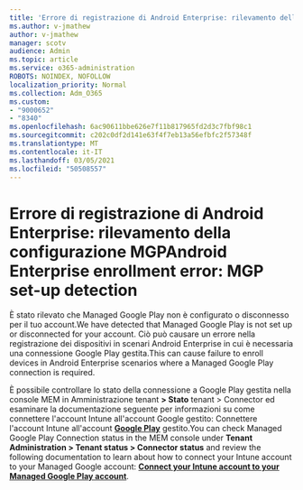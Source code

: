 ```yaml
---
title: 'Errore di registrazione di Android Enterprise: rilevamento della configurazione MGP'
ms.author: v-jmathew
author: v-jmathew
manager: scotv
audience: Admin
ms.topic: article
ms.service: o365-administration
ROBOTS: NOINDEX, NOFOLLOW
localization_priority: Normal
ms.collection: Adm_O365
ms.custom:
- "9000652"
- "8340"
ms.openlocfilehash: 6ac90611bbe626e7f11b817965fd2d3c7fbf98c1
ms.sourcegitcommit: c202c0df2d141e63f4f7eb13a56efbfc2f57348f
ms.translationtype: MT
ms.contentlocale: it-IT
ms.lasthandoff: 03/05/2021
ms.locfileid: "50508557"
---
```

# <a name="android-enterprise-enrollment-error-mgp-set-up-detection"></a><span data-ttu-id="25b17-102">Errore di registrazione di Android Enterprise: rilevamento della configurazione MGP</span><span class="sxs-lookup"><span data-stu-id="25b17-102">Android Enterprise enrollment error: MGP set-up detection</span></span>

<span data-ttu-id="25b17-103">È stato rilevato che Managed Google Play non è configurato o disconnesso per il tuo account.</span><span class="sxs-lookup"><span data-stu-id="25b17-103">We have detected that Managed Google Play is not set up or disconnected for your account.</span></span> <span data-ttu-id="25b17-104">Ciò può causare un errore nella registrazione dei dispositivi in scenari Android Enterprise in cui è necessaria una connessione Google Play gestita.</span><span class="sxs-lookup"><span data-stu-id="25b17-104">This can cause failure to enroll devices in Android Enterprise scenarios where a Managed Google Play connection is required.</span></span>

<span data-ttu-id="25b17-105">È possibile controllare lo stato della connessione a Google Play gestita nella console MEM in Amministrazione tenant **> Stato** tenant > Connector ed esaminare la documentazione seguente per informazioni su come connettere l'account Intune all'account Google gestito: Connettere l'account Intune all'account **[Google Play](https://docs.microsoft.com/mem/intune/enrollment/connect-intune-android-enterprise)** gestito.</span><span class="sxs-lookup"><span data-stu-id="25b17-105">You can check Managed Google Play Connection status in the MEM console under **Tenant Administration > Tenant status > Connector status** and review the following documentation to learn about how to connect your Intune account to your Managed Google account: **[Connect your Intune account to your Managed Google Play account](https://docs.microsoft.com/mem/intune/enrollment/connect-intune-android-enterprise)**.</span></span>

